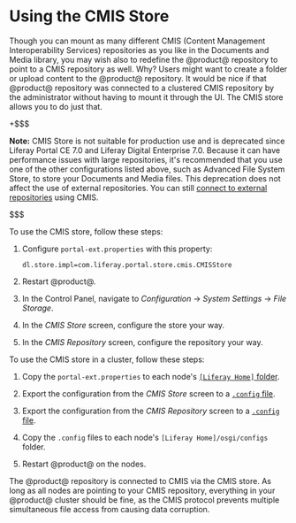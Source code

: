 # Using the CMIS Store [](id=using-the-cmis-store)

Though you can mount as many different CMIS (Content Management Interoperability
Services) repositories as you like in the Documents and Media library, you may
wish also to redefine the @product@ repository to point to a CMIS repository as
well. Why? Users might want to create a folder or upload content to the
@product@ repository. It would be nice if that @product@ repository was
connected to a clustered CMIS repository by the administrator without having to
mount it through the UI. The CMIS store allows you to do just that. 

+$$$

**Note:** CMIS Store is not suitable for production use and is deprecated since 
Liferay Portal CE 7.0 and Liferay Digital Enterprise 7.0. Because it can have
performance issues  with large repositories, it's recommended that you use one
of the other  configurations listed above, such as Advanced File System Store,
to store your  Documents and Media files. This deprecation does not affect the
use of external  repositories. You can still
[connect to external repositories](/discover/portal/-/knowledge_base/7-1/using-external-repositories)
using CMIS.

$$$

To use the CMIS store, follow these steps:

1.  Configure `portal-ext.properties` with this property: 

        dl.store.impl=com.liferay.portal.store.cmis.CMISStore

2.  Restart @product@.

3.  In the Control Panel, navigate to *Configuration* &rarr; *System
Settings* &rarr; *File Storage*. 

4.  In the *CMIS Store* screen, configure the store your way. 

5.  In the *CMIS Repository* screen, configure the repository your way. 

To use the CMIS store in a cluster, follow these steps:

1.  Copy the `portal-ext.properties` to each node's
    [`[Liferay Home]` folder](/discover/deployment/-/knowledge_base/7-1/installing-product#liferay-home). 

2.  Export the configuration from the *CMIS Store* screen to a 
    [`.config` file](/discover/portal/-/knowledge_base/7-1/configuration-files). 

3.  Export the configuration from the *CMIS Repository* screen to a 
    [`.config` file](/discover/portal/-/knowledge_base/7-1/configuration-files). 

3.  Copy the `.config` files to each node's `[Liferay Home]/osgi/configs` folder. 

4.  Restart @product@ on the nodes. 

The @product@ repository is connected to CMIS via the CMIS store. As
long as all nodes are pointing to your CMIS repository, everything in your
@product@ cluster should be fine, as the CMIS protocol prevents multiple
simultaneous file access from causing data corruption. 
